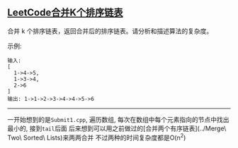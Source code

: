 ## [LeetCode合并K个排序链表](https://leetcode-cn.com/problems/merge-k-sorted-lists/submissions/)

合并 k 个排序链表，返回合并后的排序链表。请分析和描述算法的复杂度。

示例:
```
输入:
[
  1->4->5,
  1->3->4,
  2->6
]
输出: 1->1->2->3->4->4->5->6
```
***
一开始想到的是`Submit1.cpp`, 遍历数组, 每次在数组中每个元素指向的节点中找出最小的, 接到`tail`后面
后来想到可以用之前做过的[合并两个有序链表](../Merge\ Two\ Sorted\ Lists)来两两合并
不过两种的时间复杂度都是O(n<sup>2</sup>)